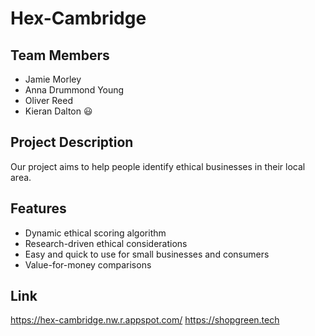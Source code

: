 # Hex-Cambridge

## Team Members
* Jamie Morley
* Anna Drummond Young
* Oliver Reed
* Kieran Dalton :smiley:

## Project Description
Our project aims to help people identify ethical businesses in their local area.

## Features

* Dynamic ethical scoring algorithm
* Research-driven ethical considerations
* Easy and quick to use for small businesses and consumers
* Value-for-money comparisons

## Link
https://hex-cambridge.nw.r.appspot.com/
https://shopgreen.tech
